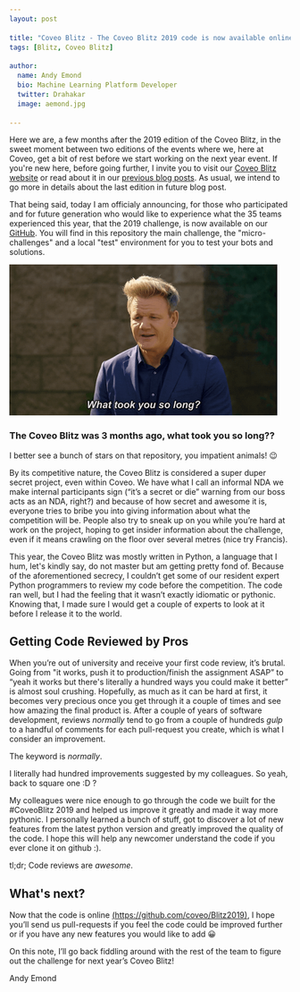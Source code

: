 ```yaml
---
layout: post

title: "Coveo Blitz - The Coveo Blitz 2019 code is now available online!"
tags: [Blitz, Coveo Blitz]

author:
  name: Andy Emond
  bio: Machine Learning Platform Developer
  twitter: Drahakar
  image: aemond.jpg

---
```



Here we are, a few months after the 2019 edition of the Coveo Blitz, in the sweet moment between two editions of the events where we, here at Coveo, get a bit of rest before we start working on the next year event. If you're new here, before going further, I invite you to visit our [Coveo Blitz website](http://blitz.coveo.com) or read about it in our [previous blog posts](https://support.coveo.com/s/search/All/Home/%40uri#t=All&sort=date%20ascending&f:@sitename=[Technical%20Blog]&f:@tags=[Coveo%20Blitz]). As usual, we intend to go more in details about the last edition in future blog post.

<!-- more -->

That being said, today I am officialy announcing, for those who participated and for future generation who would like to experience what the 35 teams experienced this year, that the 2019 challenge, is now available on our [GitHub](https://github.com/coveo/Blitz2019). You will find in this repository the main challenge, the "micro-challenges" and a local "test" environment for you to test your bots and solutions.

![What took you so long?](/images/2019-03-15/whattookyousolong.gif "What took you so long?")

### The Coveo Blitz was 3 months ago, what took you so long??

I better see a bunch of stars on that repository, you impatient animals! 😉

By its competitive nature, the Coveo Blitz is considered a super duper secret project, even within Coveo. We have what I call an informal NDA we make internal participants sign (“it’s a secret or die” warning from our boss acts as an NDA, right?) and because of how secret and awesome it is, everyone tries to bribe you into giving information about what the competition will be. People also try to sneak up on you while you’re hard at work on the project, hoping to get insider information about the challenge, even if it means crawling on the floor over several metres (nice try Francis).


This year, the Coveo Blitz was mostly written in Python, a language that I hum, let's kindly say, do not master but am getting pretty fond of. Because of the aforementioned secrecy, I couldn’t get some of our resident expert Python programmers to review my code before the competition. The code ran well, but I had the feeling that it wasn’t exactly idiomatic or pythonic. Knowing that, I made sure I would get a couple of experts to look at it before I release it to the world. 


## Getting Code Reviewed by Pros

When you’re out of university and receive your first code review, it’s brutal. Going from "it works, push it to production/finish the assignment ASAP” to “yeah it works but there's literally a hundred ways you could make it better” is almost soul crushing. Hopefully, as much as it can be hard at first, it becomes very precious once you get through it a couple of times and see how amazing the final product is. After a couple of years of software development, reviews _normally_ tend to go from a couple of hundreds *gulp*  to a handful of comments for each pull-request you create, which is what I consider an improvement. 

The keyword is _normally_.

I literally had hundred improvements suggested by my colleagues. So yeah, back to square one :D ?

My colleagues were nice enough to go through the code we built for the #CoveoBlitz 2019 and helped us improve it greatly and made it way more pythonic. I personally learned a bunch of stuff, got to discover a lot of new features from the latest python version and greatly improved the quality of the code. I hope this will help any newcomer understand the code if you ever clone it on github :). 

tl;dr; Code reviews are *awesome*.

## What's next?

Now that the code is online [(https://github.com/coveo/Blitz2019)](https://github.com/coveo/Blitz2019), I hope you’ll send us pull-requests if you feel the code could be improved further or if you have any new features you would like to add 😀


On this note, I’ll go back fiddling around with the rest of the team to figure out the challenge for next year’s Coveo Blitz!

Andy Emond
